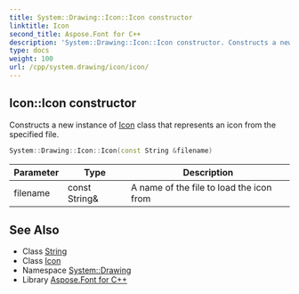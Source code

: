 ```yaml
---
title: System::Drawing::Icon::Icon constructor
linktitle: Icon
second_title: Aspose.Font for C++
description: 'System::Drawing::Icon::Icon constructor. Constructs a new instance of Icon class that represents an icon from the specified file in C++.'
type: docs
weight: 100
url: /cpp/system.drawing/icon/icon/
---
```

## Icon::Icon constructor


Constructs a new instance of [Icon](../) class that represents an icon from the specified file.

```cpp
System::Drawing::Icon::Icon(const String &filename)
```


| Parameter | Type | Description |
| --- | --- | --- |
| filename | const String\& | A name of the file to load the icon from |

## See Also

* Class [String](../../../system/string/)
* Class [Icon](../)
* Namespace [System::Drawing](../../)
* Library [Aspose.Font for C++](../../../)
